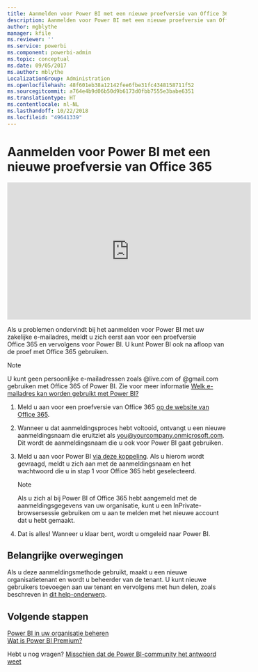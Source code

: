 ```yaml
---
title: Aanmelden voor Power BI met een nieuwe proefversie van Office 365
description: Aanmelden voor Power BI met een nieuwe proefversie van Office 365
author: mgblythe
manager: kfile
ms.reviewer: ''
ms.service: powerbi
ms.component: powerbi-admin
ms.topic: conceptual
ms.date: 09/05/2017
ms.author: mblythe
LocalizationGroup: Administration
ms.openlocfilehash: 48f601eb38a12142fee6fbe31fc4348158711f52
ms.sourcegitcommit: a764e4b9d06b50d9b6173d0fbb7555e3babe6351
ms.translationtype: HT
ms.contentlocale: nl-NL
ms.lasthandoff: 10/22/2018
ms.locfileid: "49641339"
---
```

# <a name="signing-up-for-power-bi-with-a-new-office-365-trial"></a>Aanmelden voor Power BI met een nieuwe proefversie van Office 365

<iframe width="560" height="315" src="https://www.youtube.com/embed/gbSuFST-Nx4?showinfo=0" frameborder="0" allowfullscreen></iframe>

Als u problemen ondervindt bij het aanmelden voor Power BI met uw zakelijke e-mailadres, meldt u zich eerst aan voor een proefversie Office 365 en vervolgens voor Power BI. U kunt Power BI ook na afloop van de proef met Office 365 gebruiken.

> [!NOTE]
> U kunt geen persoonlijke e-mailadressen zoals @live.com of @gmail.com gebruiken met Office 365 of Power BI. Zie voor meer informatie [Welk e-mailadres kan worden gebruikt met Power BI?](service-self-service-signup-for-power-bi.md#what-email-address-can-be-used-with-power-bi)

1. Meld u aan voor een proefversie van Office 365 [op de website van Office 365](https://go.microsoft.com/fwlink/p/?LinkID=403802).

1. Wanneer u dat aanmeldingsproces hebt voltooid, ontvangt u een nieuwe aanmeldingsnaam die eruitziet als you@yourcompany.onmicrosoft.com.  Dit wordt de aanmeldingsnaam die u ook voor Power BI gaat gebruiken.

1. Meld u aan voor Power BI [via deze koppeling](https://portal.office.com/Start/Confirm?Sku=a403ebcc-fae0-4ca2-8c8c-7a907fd6c235&ru=https%3A%2F%2Fapp.powerbi.com%3FredirectedFromSignup%3D1%26noSignUpCheck%3D1).  Als u hierom wordt gevraagd, meldt u zich aan met de aanmeldingsnaam en het wachtwoord die u in stap 1 voor Office 365 hebt geselecteerd.

   > [!NOTE]
   > Als u zich al bij Power BI of Office 365 hebt aangemeld met de aanmeldingsgegevens van uw organisatie, kunt u een InPrivate-browsersessie gebruiken om u aan te melden met het nieuwe account dat u hebt gemaakt.

1. Dat is alles!  Wanneer u klaar bent, wordt u omgeleid naar Power BI.

## <a name="important-considerations"></a>Belangrijke overwegingen

Als u deze aanmeldingsmethode gebruikt, maakt u een nieuwe organisatietenant en wordt u beheerder van de tenant. U kunt nieuwe gebruikers toevoegen aan uw tenant en vervolgens met hun delen, zoals beschreven in [dit help-onderwerp](https://support.office.com/en-sg/article/Add-users-individually-to-Office-365---Admin-Help-1970f7d6-03b5-442f-b385-5880b9c256ec?ui=en-US&rs=en-SG&ad=SG).

## <a name="next-steps"></a>Volgende stappen

[Power BI in uw organisatie beheren](service-admin-administering-power-bi-in-your-organization.md)  
[Wat is Power BI Premium?](service-premium.md)  

Hebt u nog vragen? [Misschien dat de Power BI-community het antwoord weet](http://community.powerbi.com/)